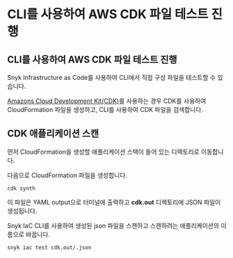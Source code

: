 # CLI를 사용하여 AWS CDK 파일 테스트 진행

## CLI를 사용하여 AWS CDK 파일 테스트 진행

Snyk Infrastructure as Code를 사용하여 CLI에서 직접 구성 파일을 테스트할 수 있습니다.

[Amazons Cloud Development Kit(CDK)](https://aws.amazon.com/ko/cdk/)를 사용하는 경우 CDK를 사용하여 CloudFormation 파일을 생성하고, CLI를 사용하여 CDK 파일을 검색합니다.

## CDK 애플리케이션 스캔

먼저 CloudFormation을 생성할 애플리케이션 스택이 들어 있는 디렉토리로 이동합니다.

다음으로 CloudFormation 파일을 생성합니다.

```
cdk synth
```

이 파일은 YAML output으로 터미널에 출력하고 **cdk.out** 디렉토리에 JSON 파일이 생성됩니다.

Snyk IaC CLI를 사용하여 생성된 json 파일을 스캔하고 스캔하려는 애플리케이션의 이름으로 바꿉니다.

```
snyk iac test cdk.out/.json
```
